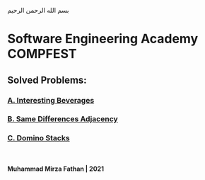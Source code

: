 بسم الله الرحمن الرحيم
<br />
# Software Engineering Academy COMPFEST
## Solved Problems:
### [A. Interesting Beverages](https://www.hackerrank.com/contests/software-engineering-academy-compfest/challenges/interesting-beverages)
### [B. Same Differences Adjacency](https://www.hackerrank.com/contests/software-engineering-academy-compfest/challenges/same-differences-adjacency)
### [C. Domino Stacks](https://www.hackerrank.com/contests/software-engineering-academy-compfest/challenges/domino-stacks)
<br/><br/>
**Muhammad Mirza Fathan | 2021**

